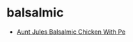 # balsalmic

 * [Aunt Jules Balsalmic Chicken With Pe](index/a/aunt-jules-balsalmic-chicken-with-pe.json)
